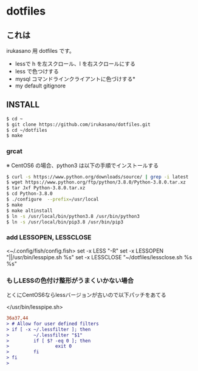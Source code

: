 # dotfiles

## これは

irukasano 用 dotfiles です。

* lessで h を左スクロール、l を右スクロールにする
* less で色つけする 
* mysql コマンドラインクライアントに色づけする* 
* my default gitignore 

## INSTALL

```bash
$ cd ~
$ git clone https://github.com/irukasano/dotfiles.git
$ cd ~/dotfiles
$ make
```

### grcat

※ CentOS6 の場合、python3 は以下の手順でインストールする

```bash
$ curl -s https://www.python.org/downloads/source/ | grep -i latest
$ wget https://www.python.org/ftp/python/3.8.0/Python-3.8.0.tar.xz
$ tar Jxf Python-3.8.0.tar.xz
$ cd Python-3.8.0
$ ./configure  --prefix=/usr/local
$ make
$ make altinstall
$ ln -s /usr/local/bin/python3.8 /usr/bin/python3
$ ln -s /usr/local/bin/pip3.8 /usr/bin/pip3
```

### add LESSOPEN, LESSCLOSE

<~/.config/fish/config.fish>
set -x LESS "-R"
set -x LESSOPEN "||/usr/bin/lesspipe.sh %s"
set -x LESSCLOSE "~/dotfiles/lessclose.sh %s %s"

### もしLESSの色付け整形がうまくいかない場合

とくにCentOS6ならlessバージョンが古いので以下パッチをあてる

</usr/bin/lesspipe.sh>

```diff
36a37,44
> # Allow for user defined filters
> if [ -x ~/.lessfilter ]; then
>         ~/.lessfilter "$1"
>         if [ $? -eq 0 ]; then
>                 exit 0
>         fi
> fi
>
```


